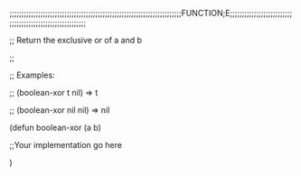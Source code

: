 ;;;;;;;;;;;;;;;;;;;;;;;;;;;;;;;;;;;;;;;;;;;;;;;;;;;;;;;;;;;;;;;;;;;;;;;;FUNCTION;E;;;;;;;;;;;;;;;;;;;;;;;;;;;;;;;;;;;;;;;;;;;;;;;;;;;;;;;;;;

;; Return the exclusive or of a and b

;;

;; Examples:

;; (boolean-xor t nil) => t

;; (boolean-xor nil nil) => nil

(defun boolean-xor (a b)

;;Your implementation go here

)
